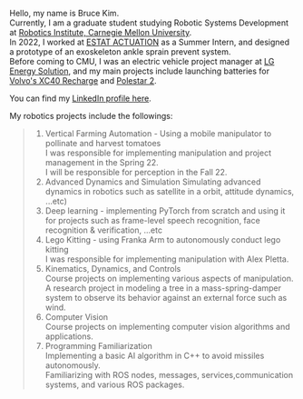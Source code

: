 Hello, my name is Bruce Kim.<br>
Currently, I am a graduate student studying Robotic Systems Development at [Robotics Institute, Carnegie Mellon University](https://mrsd.ri.cmu.edu/).<br>
In 2022, I worked at [ESTAT ACTUATION](https://www.estat.tech/) as a Summer Intern, and designed a prototype of an exoskeleton ankle sprain prevent system.<br> 
Before coming to CMU, I was an electric vehicle project manager at [LG Energy Solution](https://www.lgensol.com/en/index), and my main projects include launching batteries for [Volvo's XC40 Recharge](https://www.volvocars.com/us/cars/xc40-electric/) and [Polestar 2](https://www.polestar.com/us/polestar-2/?gclid=Cj0KCQjwgO2XBhCaARIsANrW2X2YTRw3fGUYTmroSBMY-6JWCbTPU8DjG0GSLgrXD-qB-aOnBHXe-UYaAqEvEALw_wcB).<br>

You can find my [LinkedIn profile here](https://www.linkedin.com/in/brucekwangkyunkim).<br>

My robotics projects include the followings: <br>

>1. Vertical Farming Automation - Using a mobile manipulator to pollinate and harvest tomatoes<br>
  I was responsible for implementing manipulation and project management in the Spring 22. <br>
  I will be responsible for perception in the Fall 22. <br>
>2. Advanced Dynamics and Simulation
  Simulating advanced dynamics in robotics such as satellite in a orbit, attitude dynamics, ...etc)
>3. Deep learning - implementing PyTorch from scratch and using it for projects such as frame-level speech recognition, face recognition & verification, ...etc
>4. Lego Kitting - using Franka Arm to autonomously conduct lego kitting<br>
  I was responsible for implementing manipulation with Alex Pletta. <br>
>5. Kinematics, Dynamics, and Controls <br>
  Course projects on implementing various aspects of manipulation. <br>
  A research project in modeling a tree in a mass-spring-damper system to observe its behavior against an external force such as wind. <br>
>6. Computer Vision <br>
  Course projects on implementing computer vision algorithms and applications. <br>
>7. Programming Familiarization <br>
  Implementing a basic AI algorithm in C++ to avoid missiles autonomously. <br>
  Familiarizing with ROS nodes, messages, services,communication systems, and various ROS packages.
